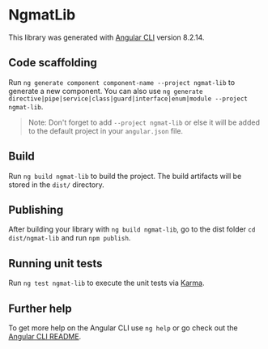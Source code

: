 # NgmatLib

This library was generated with [Angular CLI](https://github.com/angular/angular-cli) version 8.2.14.

## Code scaffolding

Run `ng generate component component-name --project ngmat-lib` to generate a new component. You can also use `ng generate directive|pipe|service|class|guard|interface|enum|module --project ngmat-lib`.
> Note: Don't forget to add `--project ngmat-lib` or else it will be added to the default project in your `angular.json` file. 

## Build

Run `ng build ngmat-lib` to build the project. The build artifacts will be stored in the `dist/` directory.

## Publishing

After building your library with `ng build ngmat-lib`, go to the dist folder `cd dist/ngmat-lib` and run `npm publish`.

## Running unit tests

Run `ng test ngmat-lib` to execute the unit tests via [Karma](https://karma-runner.github.io).

## Further help

To get more help on the Angular CLI use `ng help` or go check out the [Angular CLI README](https://github.com/angular/angular-cli/blob/master/README.md).
